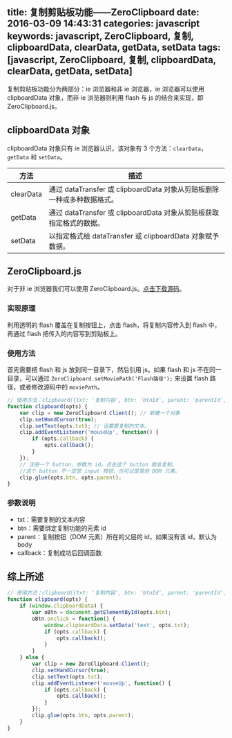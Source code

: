title: 复制剪贴板功能——ZeroClipboard
date: 2016-03-09 14:43:31
categories: javascript
keywords: javascript, ZeroClipboard, 复制, clipboardData, clearData, getData, setData
tags: [javascript, ZeroClipboard, 复制, clipboardData, clearData, getData, setData]
---

复制剪贴板功能分为两部分：ie 浏览器和非 ie 浏览器，ie 浏览器可以使用 clipboardData 对象，而非 ie 浏览器则利用 flash 与 js 的结合来实现，即 ZeroClipboard.js。
<!--more-->

## clipboardData 对象 ##

clipboardData 对象只有 ie 浏览器认识，该对象有 3 个方法：`clearData`，`getData` 和 `setData`。

| **方法** | **描述** |
| --- | --- |
| clearData | 通过 dataTransfer 或 clipboardData 对象从剪贴板删除一种或多种数据格式。 |
| getData | 通过 dataTransfer 或 clipboardData 对象从剪贴板获取指定格式的数据。 |
| setData | 以指定格式给 dataTransfer 或 clipboardData 对象赋予数据。 |

## ZeroClipboard.js ##

对于非 ie 浏览器我们可以使用 ZeroClipboard.js。[点击下载源码](http://7xn4vv.com1.z0.glb.clouddn.com/static/upload/2016/03/ZeroClipboard.zip)。

### 实现原理 ###

利用透明的 flash 覆盖在复制按钮上，点击 flash，将复制内容传入到 flash 中，再通过 flash 把传入的内容写到剪贴板上。

### 使用方法 ###

首先需要把 flash 和 js 放到同一目录下，然后引用 js。如果 flash 和 js 不在同一目录，可以通过 `ZeroClipboard.setMoviePath('Flash路径');` 来设置 flash 路径，或者修改源码中的 `moviePath`。

``` javascript
// 使用方法：clipboard({txt: '复制内容', btn: 'btnId', parent: 'parentId', callback: function(){alert('复制成功');}});
function clipboard(opts) {
	var clip = new ZeroClipboard.Client(); // 新建一个对象
    clip.setHandCursor(true);
    clip.setText(opts.txt); // 设置要复制的文本。
    clip.addEventListener('mouseUp', function() {
        if (opts.callback) {
            opts.callback();
        }
    });
	// 注册一个 button，参数为 id。点击这个 button 就会复制。
    //这个 button 不一定是 input 按钮，也可以是其他 DOM 元素。
    clip.glue(opts.btn, opts.parent);
}
```

### 参数说明 ###

- txt：需要复制的文本内容
- btn：需要绑定复制功能的元素 id
- parent：复制按钮（DOM 元素）所在的父层的 id，如果没有该 id，默认为 body
- callback：复制成功后回调函数

## 综上所述 ##

``` javascript
// 使用方法：clipboard({txt: '复制内容', btn: 'btnId', parent: 'parentId', callback: function(){alert('复制成功');}});
function clipboard(opts) {
    if (window.clipboardData) {
        var oBtn = document.getElementById(opts.btn);
        oBtn.onclick = function() {
            window.clipboardData.setData('text', opts.txt);
            if (opts.callback) {
                opts.callback();
            }
        }
    } else {
        var clip = new ZeroClipboard.Client();
        clip.setHandCursor(true);
        clip.setText(opts.txt);
        clip.addEventListener('mouseUp', function() {
            if (opts.callback) {
                opts.callback();
            }
        });
        clip.glue(opts.btn, opts.parent);
    }
}
```